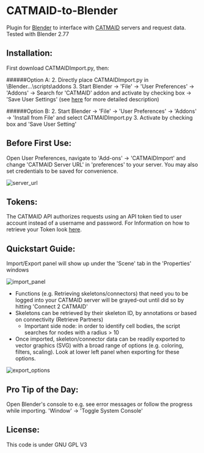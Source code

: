 CATMAID-to-Blender
==================

Plugin for [Blender](www.blender.org "Blender Homepage") to interface with [CATMAID](https://github.com/acardona/CATMAID "CATMAID Repo") servers and request data. Tested with Blender 2.77

## Installation:
First download CATMAIDImport.py, then:

######Option A:
2. Directly place CATMAIDImport.py in \Blender\...\scripts\addons
3. Start Blender -> 'File' -> 'User Preferences' -> 'Addons' -> Search for 'CATMAID' addon and activate by checking box -> 'Save User Settings' (see [here](http://wiki.blender.org/index.php/Doc:2.6/Manual/Extensions/Python/Add-Ons) for more detailed description)

######Option B:
2. Start Blender -> 'File' -> 'User Preferences' -> 'Addons' -> 'Install from File' and select CATMAIDImport.py
3. Activate by checking box and 'Save User Setting'

## Before First Use:
Open User Preferences, navigate to 'Add-ons' -> 'CATMAIDImport' and change 'CATMAID Server URL' in 'preferences' to your server.
You may also set credentials to be saved for convenience.

![server_url](https://cloud.githubusercontent.com/assets/7161148/13985056/9b915b22-f0fa-11e5-8b8f-ecac97405708.PNG)

## Tokens:
The CATMAID API authorizes requests using an API token tied to user account instead of a username and password.
For Information on how to retrieve your Token look [here](http://catmaid.github.io/dev/api.html#api-token).

## Quickstart Guide:
Import/Export panel will show up under the 'Scene' tab in the 'Properties' windows

![import_panel](https://cloud.githubusercontent.com/assets/7161148/5356718/c244a7a6-7f9f-11e4-8cef-b69b3cf20b32.PNG)

- Functions (e.g. Retrieving skeletons/connectors) that need you to be logged into your CATMAID server will be grayed-out until did so by hitting 'Connect 2 CATMAID'
- Skeletons can be retrieved by their skeleton ID, by annotations or based on connectivity (Retrieve Partners)
  - Important side node: in order to identify cell bodies, the script searches for nodes with a radius > 10
- Once imported, skeleton/connector data can be readily exported to vector graphics (SVG) with a broad range of options (e.g. coloring, filters, scaling). Look at lower left panel when exporting for these options.

![export_options](https://cloud.githubusercontent.com/assets/7161148/5356716/bf994da4-7f9f-11e4-8e10-c5c628baab47.PNG)

## Pro Tip of the Day:
Open Blender's console to e.g. see error messages or follow the progress while importing.
'Window' -> 'Toggle System Console'

## License:
This code is under GNU GPL V3
